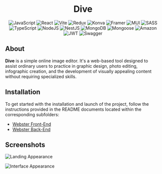 <h1 align="center">Dive</h1>

<div align="center">
  <img alt="JavaScript" src="https://img.shields.io/badge/JavaScript-%23323330.svg?style=for-the-badge&logo=javascript&logoColor=F7DF1E" />
  <img alt="React" src="https://img.shields.io/badge/React-%2320232a.svg?style=for-the-badge&logo=react&logoColor=61DAFB" />
  <img alt="Vite" src="https://img.shields.io/badge/Vite-646CFF?style=for-the-badge&logo=vite&logoColor=white" />
  <img alt="Redux" src="https://img.shields.io/badge/Redux-764ABC?style=for-the-badge&logo=redux&logoColor=black" />
  <img alt="Konva" src="https://img.shields.io/badge/Konva-0D83CD?style=for-the-badge&logo=konva&logoColor=white" />
  <img alt="Framer" src="https://img.shields.io/badge/Framer-black?style=for-the-badge&logo=framer&logoColor=0055FF" />
  <img alt="MUI" src="https://img.shields.io/badge/MUI-007FFF?style=for-the-badge&logo=mui&logoColor=white" />
  <img alt="SASS" src="https://img.shields.io/badge/SASS-CC6699?style=for-the-badge&logo=SASS&logoColor=white" /><br />  
  <img alt="TypeScript" src="https://img.shields.io/badge/TypeScript-3178C6?style=for-the-badge&logo=typescript&logoColor=white" />
  <img alt="NodeJS" src="https://img.shields.io/badge/NodeJS-339933?style=for-the-badge&logo=node.js&logoColor=white" />
  <img alt="NestJS" src="https://img.shields.io/badge/NestJS-E0234E?style=for-the-badge&logo=nestjs&logoColor=white" />
  <img alt="MongoDB" src="https://img.shields.io/badge/MongoDB-47A248?style=for-the-badge&logo=mongodb&logoColor=white" />
  <img alt="Mongoose" src="https://img.shields.io/badge/Mongoose-880000?style=for-the-badge&logo=mongoose&logoColor=white" />
  <img alt="Amazon" src="https://img.shields.io/badge/Amazon_S3-569A31?style=for-the-badge&logo=amazons3&logoColor=white" />
  <img alt="JWT" src="https://img.shields.io/badge/JWT-000000?style=for-the-badge&logo=jsonwebtokens&logoColor=white" />
  <img alt="Swagger" src="https://img.shields.io/badge/Swagger-85EA2D?style=for-the-badge&logo=swagger&logoColor=black" />
</div>

## About

**Dive** is a simple online image editor. It's a web-based tool designed to assist ordinary users to practice in graphic design, photo editing, infographic creation, and the development of visually appealing content without requiring specialized skills.

## Installation

To get started with the installation and launch of the project, follow the instructions provided in the README documents located within the corresponding subfolders:

- [Webster Front-End](https://github.com/nkfrv1/webster/tree/main/client#webster-frontend)
- [Webster Back-End](https://github.com/nkfrv1/webster/tree/main/server#webster-backend)

## Screenshots

![Landing Appearance](https://i.imgur.com/B2c0Ltz.png)

![Interface Appearance](https://i.imgur.com/MwmsK7p.png)
